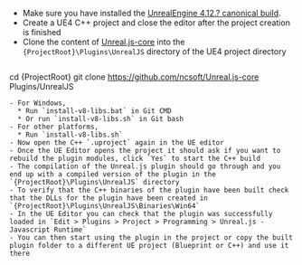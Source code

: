 - Make sure you have installed the [UnrealEngine 4.12.? canonical build](https://www.unrealengine.com/dashboard).
- Create a UE4 C++ project and close the editor after the project creation is finished
- Clone the content of [Unreal.js-core](https://github.com/ncsoft/Unreal.js-core) into the `{ProjectRoot}\Plugins\UnrealJS` directory of the UE4 project directory
  ```
cd {ProjectRoot}
git clone https://github.com/ncsoft/Unreal.js-core Plugins/UnrealJS
```
- For Windows,
  * Run `install-v8-libs.bat` in Git CMD
  * Or run `install-v8-libs.sh` in Git bash
- For other platforms,
  * Run `install-v8-libs.sh`
- Now open the C++ `.uproject` again in the UE editor
- Once the UE Editor opens the project it should ask if you want to rebuild the plugin modules, click `Yes` to start the C++ build
- The compilation of the Unreal.js plugin should go through and you end up with a compiled version of the plugin in the `{ProjectRoot}\Plugins\UnrealJS` directory
- To verify that the C++ binaries of the plugin have been built check that the DLLs for the plugin have been created in `{ProjectRoot}\Plugins\UnrealJS\Binaries\Win64`
- In the UE Editor you can check that the plugin was successfully loaded in `Edit > Plugins > Project > Programming > Unreal.js - Javascript Runtime`
- You can then start using the plugin in the project or copy the built plugin folder to a different UE project (Blueprint or C++) and use it there
